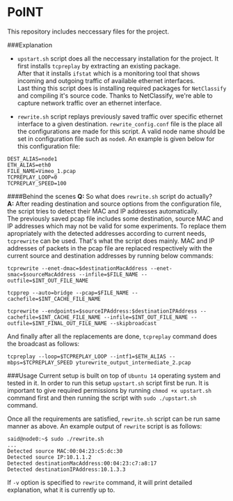 # PoINT
This repository includes neccessary files for the project.

###Explanation
- <code>upstart.sh</code> script does all the neccessary installation for the project. It first installs <code>tcpreplay</code> by extracting an existing package.<br/>
After that it installs <code>ifstat</code> which is a monitoring tool that shows incoming and outgoing traffic of available ethernet interfaces.<br/>
Last thing this script does is installing required packages for <code>NetClassify</code> and compiling it's source code. Thanks to NetClassify, we're able to capture network traffic over an ethernet interface. 

- <code>rewrite.sh</code> script replays previously saved traffic over specific ethernet interface to a given destination. <code>rewrite_config.conf</code> file is the place all the configurations are made for this script. A valid node name should be set in configuration file such as <code>node0</code>. An example is given below for this configuration file:
 
```
DEST_ALIAS=node1
ETH_ALIAS=eth0
FILE_NAME=Vimeo_1.pcap
TCPREPLAY_LOOP=0
TCPREPLAY_SPEED=100
```

####Behind the scenes
**Q:** So what does <code>rewrite.sh</code> script do actually?<br/>
**A:** After reading destination and source options from the configuration file, the script tries to detect their MAC and IP addresses automatically.<br/> The previously saved pcap file includes some destination, source MAC and IP addresses which may not be valid for some experiments. To replace them apropriately with the detected addresses according to current needs, <code>tcprewrite</code> can be used. That's what the script does mainly. MAC and IP addresses of packets in the pcap file are replaced respectively with the current source and destination addresses by running below commands:

```
tcprewrite --enet-dmac=$destinationMacAddress --enet-smac=$sourceMacAddress --infile=$FILE_NAME --outfile=$INT_OUT_FILE_NAME

tcpprep --auto=bridge --pcap=$FILE_NAME --cachefile=$INT_CACHE_FILE_NAME

tcprewrite --endpoints=$sourceIPAddress:$destinationIPAddress --cachefile=$INT_CACHE_FILE_NAME --infile=$INT_OUT_FILE_NAME --outfile=$INT_FINAL_OUT_FILE_NAME --skipbroadcast

```
And finally after all the replacements are done, <code>tcpreplay</code> command does the broadcast as follows:

```
tcpreplay --loop=$TCPREPLAY_LOOP --intf1=$ETH_ALIAS --mbps=$TCPREPLAY_SPEED yturewrite_output_intermediate_2.pcap
```

###Usage
Current setup is built on top of <code>Ubuntu 14</code> operating system and tested in it. In order to run this setup <code>upstart.sh</code> script first be run. It is important to give required permissions by running <code>chmod +x upstart.sh</code> command first and then running the script with <code>sudo ./upstart.sh</code> command.

Once all the requirements are satisfied, <code>rewrite.sh</code> script can be run same manner as above. An example output of <code>rewrite</code> script is as follows:


```
said@node0:~$ sudo ./rewrite.sh
...
Detected source MAC:00:04:23:c5:dc:30
Detected source IP:10.1.1.2
Detected destinationMacAddress:00:04:23:c7:a8:17
Detected destinationIPAddress:10.1.3.3
```
If <code>-v</code> option is specified to <code>rewrite</code> command, it will print detailed explanation, what it is currently up to.

